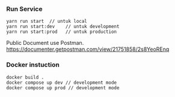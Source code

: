 
### Run Service

```
yarn run start  // untuk local
yarn run start:dev    // untuk development
yarn run start:prod   // untuk production
```
Public Document use Postman.
https://documenter.getpostman.com/view/21751858/2s8YeoREnq

### Docker instuction
```
docker build .
docker compose up dev // development mode
docker compose up prod // development mode
```